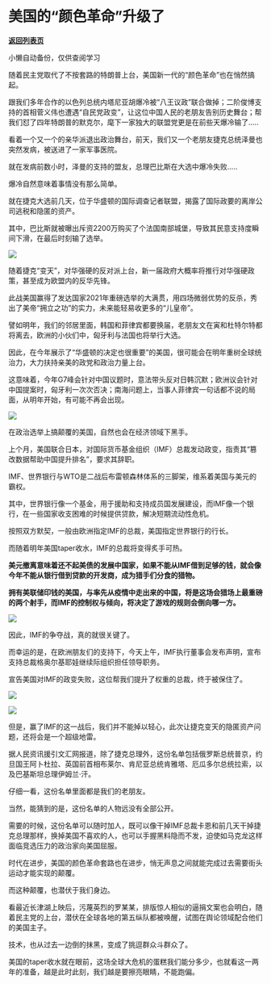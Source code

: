 # 美国的“颜色革命”升级了

[**返回列表页**](/gzh/政事堂2019)

小懒自动备份，仅供查阅学习

随着民主党取代了不按套路的特朗普上台，美国新一代的“颜色革命”也在悄然搞起。

  

跟我们多年合作的以色列总统内塔尼亚胡爆冷被“八王议政”联合做掉；二阶俊博支持的首相菅义伟也遭遇“自民党政变”，让这位中国人民的老朋友告别历史舞台；帮我们怼了四年特朗普的默克尔，麾下一家独大的联盟党更是在前些天爆冷输了.....

  

看着一个又一个的亲华派退出政治舞台，前天，我们又一个老朋友捷克总统泽曼也突然发病，被送进了一家军事医院。  

  

就在发病前数小时，泽曼的支持的盟友，总理巴比斯在大选中爆冷失败.....

  

爆冷自然意味着事情没有那么简单。  

  

就在捷克大选前几天，位于华盛顿的国际调查记者联盟，揭露了国际政要的离岸公司逃税和隐匿的资产。

  

其中，巴比斯就被曝出斥资2200万购买了个法国南部城堡，导致其民意支持度瞬间下滑，在最后时刻输了选举。

  

![](https://mmbiz.qpic.cn/mmbiz_jpg/rxhS23yu8cNl5Nhq37iaKThaKzXWL8LuwqK3lpHq1gHNGdola6SMGjjuF4Ta3u9GQyBiakudVwXiaURtvsegJicUiaA/640?wx_fmt=jpeg)

  

随着捷克“变天”，对华强硬的反对派上台，新一届政府大概率将推行对华强硬政策，甚至成为欧盟内的反华先锋。

  

此战美国赢得了发达国家2021年重磅选举的大满贯，用四场微弱优势的反杀，秀出了美帝“拥立之功”的实力，未来能轻易收更多的“儿皇帝”。

  

譬如明年，我们的邻居里面，韩国和菲律宾都要换届，老朋友文在寅和杜特尔特都将离去，欧洲的小伙们中，匈牙利与法国也将举行大选。

  

因此，在今年展示了“华盛顿的决定也很重要”的美国，很可能会在明年重树全球统治力，大力扶持亲美的政党和政治力量上台。  

  

这意味着，今年G7峰会针对中国议题时，意法带头反对日韩沉默；欧洲议会针对中国提案时，匈牙利一次次否决；南海问题上，当事人菲律宾一句话都不说的局面，从明年开始，有可能不再会出现。

  

![](https://mmbiz.qpic.cn/mmbiz_jpg/rxhS23yu8cNl5Nhq37iaKThaKzXWL8LuwickBNXnut2RDXsxjzDiac5FtwvYfeico2qFia38negDjDibTyKEPClks5oQ/640?wx_fmt=jpeg)

  

在政治选举上搞颠覆的美国，自然也会在经济领域下黑手。

  

上个月，美国联合日本，对国际货币基金组织（IMF）总裁发动政变，指责其“篡改数据帮助中国提升排名”，要求其辞职。

  

IMF、世界银行与WTO是二战后布雷顿森林体系的三脚架，维系着美国与美元的霸权。

  

其中，世界银行像一个基金，用于援助和支持成员国发展建设，而IMF像一个银行，在一些国家收支困难的时候提供贷款，解决短期流动性危机。

  

按照双方默契，一般由欧洲指定IMF的总裁，美国指定世界银行的行长。

  

而随着明年美国taper收水，IMF的总裁将变得炙手可热。

  

 **美元撤离意味着还不起美债的发展中国家，如果不能从IMF借到足够的钱，就会像今年不能从银行借到贷款的开发商，成为猎手们分食的猎物。**

  

 **拥有美联储印钱的美国，与率先从疫情中走出来的中国，将是这场会猎场上最重磅的两个射手，而IMF的控制权与倾向，将决定了游戏的规则会倒向哪一方。**

  

![](https://mmbiz.qpic.cn/mmbiz_jpg/rxhS23yu8cNl5Nhq37iaKThaKzXWL8Luw3AOvqNANj1lUlfPT0iclRKTRBtJj7C9NAJWAfk5vYc403lkHWZ3ynpw/640?wx_fmt=jpeg)

  

因此，IMF的争夺战，真的就很关键了。  

  

而幸运的是，在欧洲朋友们的支持下，今天上午，IMF执行董事会发布声明，宣布支持总裁格奥尔基耶娃继续际组织担任领导职务。

  

宣告美国对IMF的政变失败，这位帮我们提升了权重的总裁，终于被保住了。

  

![](https://mmbiz.qpic.cn/mmbiz_png/rxhS23yu8cNl5Nhq37iaKThaKzXWL8Luw32f8omRF5clJPw5dQzE5pLFywc7gGbtrZqlN3UoZa09PQpNcnS0Pqg/640?wx_fmt=png)

  

![](https://mmbiz.qpic.cn/mmbiz_png/rxhS23yu8cNl5Nhq37iaKThaKzXWL8LuwxToxdqkch42A3LrqtSPAndTzloskEbRMNCwrY2oahH3zzgqBZRT4jA/640?wx_fmt=png)

  

但是，赢了IMF的这一战后，我们并不能掉以轻心，此次让捷克变天的隐匿资产问题，还将会是一个超级地雷。

  

据人民资讯援引文汇网报道，除了捷克总理外，这份名单包括俄罗斯总统普京，约旦国王阿卜杜拉、英国前首相布莱尔、肯尼亚总统肯雅塔、厄瓜多尔总统拉索，以及巴基斯坦总理伊姆兰·汗。  

  

仔细一看，这份名单里面都是我们的老朋友。

  

当然，能猜到的是，这份名单的人物远没有全部公开。

  

需要的时候，这份名单可以随时加人，既可以像干掉IMF总裁卡恩和前几天干掉捷克总理那样，换掉美国不喜欢的人，也可以手握黑料隐而不发，迫使如马克龙这样面临竞选压力的政治家向美国屈服。  

  

时代在进步，美国的颜色革命套路也在进步，悄无声息之间就能完成过去需要街头运动才能实现的颠覆。  

  

而这种颠覆，也潜伏于我们身边。

  

看最近长津湖上映后，污蔑英烈的罗某某，排版惊人相似的逼捐文案也会明白，随着民主党的上台，潜伏在全球各地的第五纵队都被唤醒，试图在舆论领域配合他们的美国主子。

  

技术，也从过去一边倒的抹黑，变成了挑逗群众斗群众了。  

  

美国的taper收水就在眼前，这场全球大危机的蛋糕我们能分多少，也就看这一两年的准备，越是此时此刻，我们越是要擦亮眼睛，不能跑偏。

  

